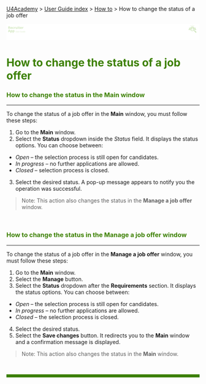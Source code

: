 [U4Academy](../../README.md) > [User Guide index](../README.md) > [How to](README.md) > How to change the status of a job offer

![banner](../../attachments/peque.png)

# <span style="color:#3C8000">How to change the status of a job offer</span>

### <span style="color:#3C8000">How to change the status in the Main window</span>

---

To change the status of a job offer in the **Main** window, you must follow these steps:

1. Go to the **Main** window.
1. Select the **Status** dropdown inside the _Status_ field. It displays the status options. You can choose between:

- _Open_ – the selection process is still open for candidates.
- _In progress_ – no further applications are allowed.
- _Closed_ – selection process is closed.

3. Select the desired status. A pop-up message appears to notify you the operation was successful.

> Note: This action also changes the status in the **Manage a job offer** window.

<br>

### <span style="color:#3C8000">How to change the status in the Manage a job offer window</span>

---

To change the status of a job offer in the **Manage a job offer** window, you must follow these steps:

1. Go to the **Main** window.
1. Select the **Manage** button.
1. Select the **Status** dropdown after the **Requirements** section. It displays the status options. You can choose between:

- _Open_ – the selection process is still open for candidates.
- _In progress_ – no further applications are allowed.
- _Closed_ – the selection process is closed.

4. Select the desired status.
5. Select the **Save changes** button. It redirects you to the **Main** window and a confirmation message is displayed.

> Note: This action also changes the status in the **Main** window.

<br>
<hr style="height:8px;background-color:#3C8000">
